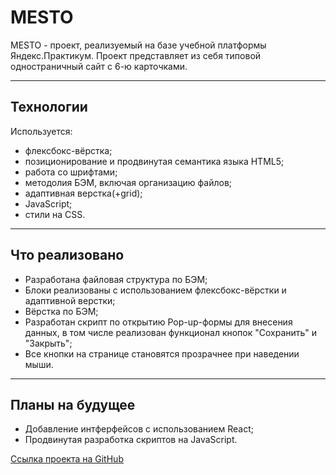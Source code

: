 MESTO
====

MESTO - проект, реализуемый на базе учебной платформы Яндекс.Практикум.
Проект представляет из себя типовой одностраничный сайт с 6-ю карточками.
___
## Технологии

Используется:
- флексбокс-вёрстка;
- позиционирование и продвинутая семантика языка HTML5;
- работа со шрифтами;
- методолия БЭМ, включая организацию файлов;
- адаптивная верстка(+grid);
- JavaScript;
- стили на CSS.

___
## Что реализовано
- Разработана файловая структура по БЭМ;
- Блоки реализованы с использованием флексбокс-вёрстки и адаптивной верстки;
- Вёрстка по БЭМ;
- Разработан скрипт по открытию Pop-up-формы для внесения данных, в том числе реализован функционал       кнопок "Сохранить" и "Закрыть";
- Все кнопки на странице становятся прозрачнее при наведении мыши.

___
## Планы на будущее
- Добавление интферфейсов с использованием React;
- Продвинутая разработка скриптов на JavaScript.


[Ссылка проекта на GitHub](https://farkhadmamedoff.github.io/mesto/)